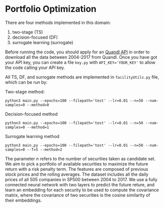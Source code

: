 # Portfolio Optimization

There are four methods implemented in this domain:
1. two-stage (TS)
2. decision-focused (DF)
3. surrogate learning (surrogate)

Before running the code, you should apply for an [Quandl API](https://docs.quandl.com/docs#section-authentication) in order to download all the data between 2004-2017 from Quandl. Once you have got your API key, you can create a file `key.py` with `API_KEY='YOUR_KEY'` to allow the code calling your API key.

All TS, DF, and surrogate methods are implemented in `facilityUtils.py` file, which can be run by:

Two-stage method:
```
python3 main.py --epochs=100 --filepath='test' --lr=0.01 --n=50 --num-samples=0 --method=0
```

Decision-focused method
```
python3 main.py --epochs=100 --filepath='test' --lr=0.01 --n=50 --num-samples=0 --method=1
```

Surrogate learning method
```
python3 main.py --epochs=100 --filepath='test' --lr=0.01 --n=50 --num-samples=0 --T=5 --method=2
```

The parameter $n$ refers to the number of securities taken as candidate set. We aim to pick a portfolio of available securities to maximize the future return with a risk penalty term. The features are composed of previous stock prices and the rolling averages. The dataset includes all the daily prices of all 505 companies in SP500 between 2004 to 2017. We use a fully connected neural network with two layers to predict the future reture, and learn an embedding for each security to be used to compute the covariance matrix, where the covariance of two securities is the cosine similarity of their embeddings.
